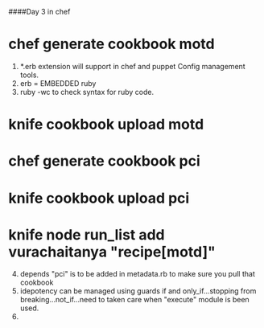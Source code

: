 ####Day 3 in chef
# chef generate cookbook motd
1. *.erb extension will support in chef and puppet Config management tools.
2. erb = EMBEDDED ruby
3. ruby -wc <file name> to check syntax for ruby code.
# knife cookbook upload motd
# chef generate cookbook pci
# knife cookbook upload  pci
# knife node run_list add vurachaitanya "recipe[motd]"
4. depends "pci" is to be added in metadata.rb to make sure you pull that cookbook
5. idepotency can be managed using guards if and only_if...stopping from breaking...not_if...need to taken care when "execute" module is been used. 
6. 
